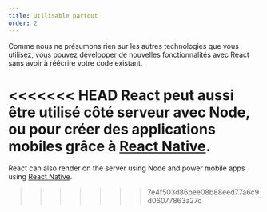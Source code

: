 ```yaml
---
title: Utilisable partout
order: 2
---
```


Comme nous ne présumons rien sur les autres technologies que vous utilisez, vous pouvez développer de nouvelles fonctionnalités avec React sans avoir à réécrire votre code existant.

<<<<<<< HEAD
React peut aussi être utilisé côté serveur avec Node, ou pour créer des applications mobiles grâce à [React Native](https://facebook.github.io/react-native/).
=======
React can also render on the server using Node and power mobile apps using [React Native](https://reactnative.dev/).
>>>>>>> 7e4f503d86bee08b88eed77a6c9d06077863a27c
